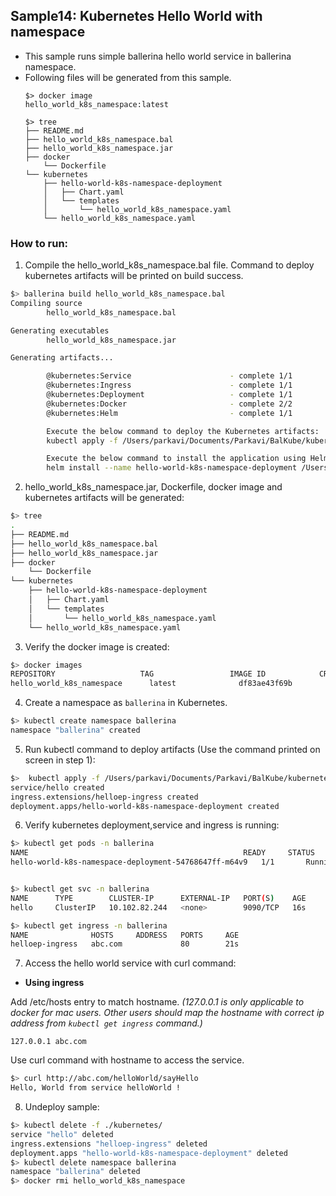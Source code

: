## Sample14: Kubernetes Hello World with namespace

- This sample runs simple ballerina hello world service in ballerina namespace.
- Following files will be generated from this sample.
    ``` 
    $> docker image
    hello_world_k8s_namespace:latest
    
    $> tree
    ├── README.md
    ├── hello_world_k8s_namespace.bal
    ├── hello_world_k8s_namespace.jar
    ├── docker
        └── Dockerfile
    └── kubernetes
        ├── hello-world-k8s-namespace-deployment
        │   ├── Chart.yaml
        │   └── templates
        │       └── hello_world_k8s_namespace.yaml
        └── hello_world_k8s_namespace.yaml
    ```
### How to run:

1. Compile the  hello_world_k8s_namespace.bal file. Command to deploy kubernetes artifacts will be printed on build success.
```bash
$> ballerina build hello_world_k8s_namespace.bal
Compiling source
        hello_world_k8s_namespace.bal

Generating executables
        hello_world_k8s_namespace.jar

Generating artifacts...

        @kubernetes:Service                      - complete 1/1
        @kubernetes:Ingress                      - complete 1/1
        @kubernetes:Deployment                   - complete 1/1
        @kubernetes:Docker                       - complete 2/2 
        @kubernetes:Helm                         - complete 1/1

        Execute the below command to deploy the Kubernetes artifacts: 
        kubectl apply -f /Users/parkavi/Documents/Parkavi/BalKube/kubernetes/samples/sample14/kubernetes

        Execute the below command to install the application using Helm: 
        helm install --name hello-world-k8s-namespace-deployment /Users/parkavi/Documents/Parkavi/BalKube/kubernetes/samples/sample14/kubernetes/hello-world-k8s-namespace-deployment

```

2. hello_world_k8s_namespace.jar, Dockerfile, docker image and kubernetes artifacts will be generated: 
```bash
$> tree
.
├── README.md
├── hello_world_k8s_namespace.bal
├── hello_world_k8s_namespace.jar
├── docker
    └── Dockerfile
└── kubernetes
    ├── hello-world-k8s-namespace-deployment
    │   ├── Chart.yaml
    │   └── templates
    │       └── hello_world_k8s_namespace.yaml
    └── hello_world_k8s_namespace.yaml
```

3. Verify the docker image is created:
```bash
$> docker images
REPOSITORY                   TAG                 IMAGE ID            CREATED             SIZE
hello_world_k8s_namespace      latest              df83ae43f69b        2 minutes ago        102MB

```

4. Create a namespace as `ballerina` in Kubernetes.
```bash
$> kubectl create namespace ballerina
namespace "ballerina" created
```

5. Run kubectl command to deploy artifacts (Use the command printed on screen in step 1):
```bash
$>  kubectl apply -f /Users/parkavi/Documents/Parkavi/BalKube/kubernetes/samples/sample14/kubernetes
service/hello created
ingress.extensions/helloep-ingress created
deployment.apps/hello-world-k8s-namespace-deployment created
```

6. Verify kubernetes deployment,service and ingress is running:
```bash
$> kubectl get pods -n ballerina
NAME                                                READY     STATUS    RESTARTS   AGE
hello-world-k8s-namespace-deployment-54768647ff-m64v9   1/1       Running   0          4s


$> kubectl get svc -n ballerina
NAME      TYPE        CLUSTER-IP      EXTERNAL-IP   PORT(S)    AGE
hello     ClusterIP   10.102.82.244   <none>        9090/TCP   16s

$> kubectl get ingress -n ballerina
NAME              HOSTS     ADDRESS   PORTS     AGE
helloep-ingress   abc.com             80        21s
```

7. Access the hello world service with curl command:

- **Using ingress**

Add /etc/hosts entry to match hostname.
_(127.0.0.1 is only applicable to docker for mac users. Other users should map the hostname with correct ip address 
from `kubectl get ingress` command.)_
 ```
 127.0.0.1 abc.com
 ```
Use curl command with hostname to access the service.
```bash
$> curl http://abc.com/helloWorld/sayHello
Hello, World from service helloWorld !
```

8. Undeploy sample:
```bash
$> kubectl delete -f ./kubernetes/
service "hello" deleted
ingress.extensions "helloep-ingress" deleted
deployment.apps "hello-world-k8s-namespace-deployment" deleted
$> kubectl delete namespace ballerina
namespace "ballerina" deleted
$> docker rmi hello_world_k8s_namespace

```